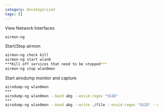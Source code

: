 ```yaml
---
category: Uncategorized
tags: []
---
```

View Network Interfaces

~~~bash
airmon-ng
~~~

Start/Stop airmon

~~~bash
airmon-ng check kill
airmon-ng start wlan0
***Kill off services that need to be stopped***
airmon-ng stop wlan0mon
~~~

Start airodump monitor and capture

~~~bash
airodump-ng wlan0mon
***
airodump-ng wlan0mon --band abg --essid-regex "SSID"
***
airodump-ng wlan0mon --band abg --write ./file --essid-regex "SSID" --channel XX
~~~

